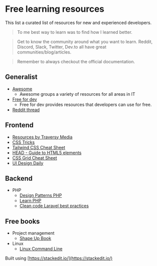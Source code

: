 # Free learning resources
This list a curated list of resources for new and experienced developers.

> To me best way to learn was to find how I learned better.

> Get to know the community around what you want to learn. 
> Reddit, Discord, Slack, Twitter, Dev.to all have great communities/blog/articles.

> Remember to always checkout the official documentation.

## Generalist
 - [Awesome](https://github.com/sindresorhus/awesome)
    - Awesome groups a variety of resources for all areas in IT
 - [Free for dev](https://free-for.dev/)
    - Free for dev provides resources that developers can use for free.
 - [Reddit thread](https://www.reddit.com/r/ITCareerQuestions/comments/cis3ht/learning_resources/)
## Frontend 
 - [Resources by Traversy Media](https://gist.github.com/bradtraversy/61171a9b81586f5bc4c0ca1e2beb59ab)
 - [CSS Tricks](https://css-tricks.com/)
 - [Tailwind CSS Cheat Sheet](https://nerdcave.com/tailwind-cheat-sheet)
 - [HEAD - Guide to HTML5 elements](https://htmlhead.dev/)
 - [CSS Grid Cheat Sheet](https://yoksel.github.io/grid-cheatsheet/)
 - [UI Design Daily
 ](https://uidesigndaily.com/)
## Backend
 - PHP
	 - [Design Patterns PHP](https://designpatternsphp.readthedocs.io/)
	 - [Learn PHP](https://github.com/odan/learn-php)
	 - [Clean code Laravel best practices](https://threadreaderapp.com/thread/1272822437181378561.html)
## Free books
- Project management
	- [Shape Up Book](https://basecamp.com/shapeup)
- Linux
	- [Linux Command Line](http://linuxcommand.org/tlcl.php)


Built using [https://stackedit.io/](https://stackedit.io/)
